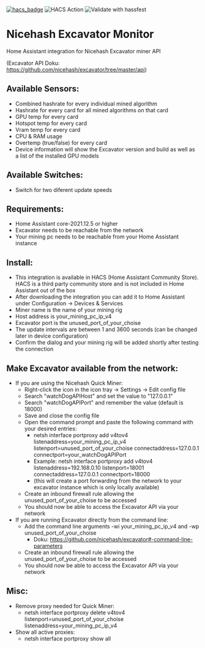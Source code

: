 
[![hacs_badge](https://img.shields.io/badge/HACS-Default-41BDF5.svg)](https://github.com/hacs/integration)
![HACS Action](https://github.com/MesserschmittX/hacs-nicehash-excavator/actions/workflows/hacs.yml/badge.svg?style=for-the-badge)
![Validate with hassfest](https://github.com/MesserschmittX/hacs-nicehash-excavator/actions/workflows/hassfest.yml/badge.svg)


# Nicehash Excavator Monitor
Home Assistant integration for Nicehash Excavator miner API

<!--Now with accompanying [UI Card](https://github.com/MesserschmittX/lovelace-nicehash-excavator-monitor-card) to better display all sensors.-->

(Excavator API Doku: https://github.com/nicehash/excavator/tree/master/api)


Available Sensors:
------
 - Combined hashrate for every individual mined algorithm
 - Hashrate for every card for all mined algorithms on that card
 - GPU temp for every card
 - Hotspot temp for every card
 - Vram temp for every card
 - CPU & RAM usage
 - Overtemp (true/false) for every card
 - Device information will show the Excavator version and build as well as a list of the installed GPU models


Available Switches:
------
- Switch for two diferent update speeds


Requirements:
------
- Home Assistant core-2021.12.5 or higher
- Excavator needs to be reachable from the network
- Your mining pc needs to be reachable from your Home Assistant instance


Install:
------
  - This integration is available in HACS (Home Assistant Community Store). HACS is a third party community store and is not included in Home Assistant out of the box
  - After downloading the integration you can add it to Home Assistant under Configuration -> Devices & Services
  - Miner name is the name of your mining rig
  - Host address is your_mining_pc_ip_v4
  - Excavator port is the unused_port_of_your_choise
  - The update intervals are between 1 and 3600 seconds (can be changed later in device configuration)
  - Confirm the dialog and your mining rig will be added shortly after testing the connection


Make Excavator available from the network:
------
 - If you are using the Nicehash Quick Miner:
   - Right-click the icon in the icon tray -> Settings -> Edit config file
   - Search "watchDogAPIHost" and set the value to "127.0.0.1"
   - Search "watchDogAPIPort" and remember the value (default is 18000)
   - Save and close the config file
   - Open the command prompt and paste the following command with your desired entries:
     - netsh interface portproxy add v4tov4 listenaddress=your_mining_pc_ip_v4 listenport=unused_port_of_your_choise connectaddress=127.0.0.1 connectport=your_watchDogAPIPort
     - Example: netsh interface portproxy add v4tov4 listenaddress=192.168.0.10 listenport=18001 connectaddress=127.0.0.1 connectport=18000
     - (this will create a port forwarding from the network to your excavator instance which is only locally available)
   - Create an inbound firewall rule allowing the unused_port_of_your_choise to be accessed
   - You should now be able to access the Excavator API via your network
 - If you are running Excavator directly from the command line:
   - Add the command line arguments -wi your_mining_pc_ip_v4 and -wp unused_port_of_your_choise
     - Doku: https://github.com/nicehash/excavator#-command-line-parameters
   - Create an inbound firewall rule allowing the unused_port_of_your_choise to be accessed
   - You should now be able to access the Excavator API via your network


Misc:
------
 - Remove proxy needed for Quick Miner:
   - netsh interface portproxy delete v4tov4 listenport=unused_port_of_your_choise listenaddress=your_mining_pc_ip_v4
 - Show all active proxies:
   - netsh interface portproxy show all
